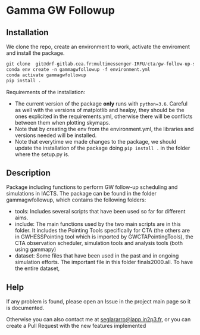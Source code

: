 # Gamma GW Followup

## Installation

We clone the repo, create an environment to work, activate the enviroment and install the package.

```python
git clone  git@drf-gitlab.cea.fr:multimessenger-IRFU/cta/gw-follow-up-simulations.git 
conda env create -n gammagwfollowup -f environment.yml
conda activate gammagwfollowup
pip install .      
```
Requirements of the installation: 

- The current version of the package **only** runs with `python=3.6`. Careful as well with the versions of matplotlib and healpy, they should be the ones explicited in the requirements.yml, otherwise there will be conflicts between them when plotting skymaps.  
- Note that by creating the env from the environment.yml, the libraries and versions needed will be installed.
- Note that everytime we made changes to the package, we should update the installation of the package doing ```pip install .``` in the folder where the setup.py is. 

## Description


Package including functions to perform GW follow-up scheduling and simulations in IACTS. The package can be found in the folder gammagwfollowup, which contains the following folders: 
 
- tools: Includes several scripts that have been used so far for different aims. 
- include: The main functions used by the two main scripts are in this folder. It includes the Pointing Tools specifically for CTA (the others are in GWHESSPointing tool which is imported by GWCTAPointingTools), the CTA observation scheduler, simulation tools and analysis tools (both using gammapy)
- dataset: Some files that have been used in the past and in ongoing simulation efforts. The important file in this folder finals2000.all. To have the entire dataset, 


## Help
If any problem is found, please open an Issue in the project main page so it is documented. 

Otherwise you can also contact me at seglararro@lapp.in2p3.fr, or you can create a Pull Request with the new features implemented 